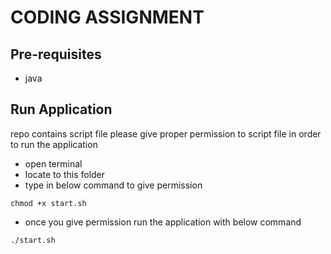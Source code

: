 # CODING ASSIGNMENT

## Pre-requisites
- java


## Run Application

repo contains script file please give proper permission to script file in order to run the application

 - open terminal
 - locate to this folder
 - type in below command to give permission

``chmod +x start.sh``
 - once you give permission run the application with below command

``./start.sh``
